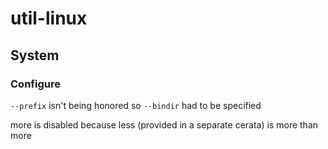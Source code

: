 # util-linux

## System

### Configure
`--prefix` isn't being honored so `--bindir` had to be specified

more is disabled because less (provided in a separate cerata) is more than more
